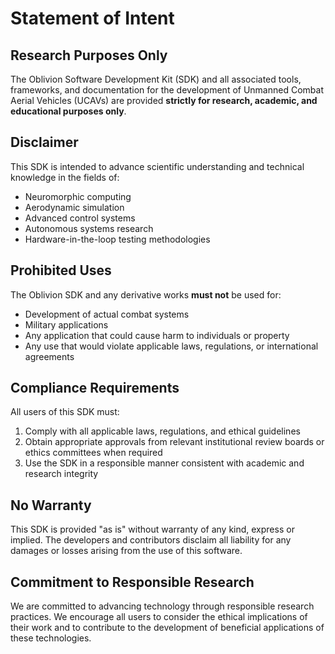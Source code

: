 # Statement of Intent

## Research Purposes Only

The Oblivion Software Development Kit (SDK) and all associated tools, frameworks, and documentation for the development of Unmanned Combat Aerial Vehicles (UCAVs) are provided **strictly for research, academic, and educational purposes only**.

## Disclaimer

This SDK is intended to advance scientific understanding and technical knowledge in the fields of:
- Neuromorphic computing
- Aerodynamic simulation
- Advanced control systems
- Autonomous systems research
- Hardware-in-the-loop testing methodologies

## Prohibited Uses

The Oblivion SDK and any derivative works **must not** be used for:
- Development of actual combat systems
- Military applications
- Any application that could cause harm to individuals or property
- Any use that would violate applicable laws, regulations, or international agreements

## Compliance Requirements

All users of this SDK must:
1. Comply with all applicable laws, regulations, and ethical guidelines
2. Obtain appropriate approvals from relevant institutional review boards or ethics committees when required
3. Use the SDK in a responsible manner consistent with academic and research integrity

## No Warranty

This SDK is provided "as is" without warranty of any kind, express or implied. The developers and contributors disclaim all liability for any damages or losses arising from the use of this software.

## Commitment to Responsible Research

We are committed to advancing technology through responsible research practices. We encourage all users to consider the ethical implications of their work and to contribute to the development of beneficial applications of these technologies.
